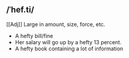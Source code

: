 ## /ˈhef.ti/
[[Adj]]
Large in amount, size, force, etc.

- A hefty bill/fine
- Her salary will go up by a hefty 13 percent.
- A hefty book containing a lot of information